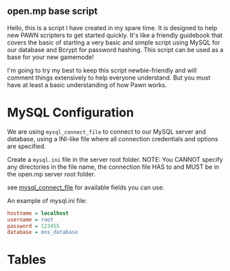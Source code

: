 ## open.mp base script
Hello, this is a script I have created in my spare time. It is designed to help new PAWN scripters to get started quickly.
It's like a friendly guidebook that covers the basic of starting a very basic and simple script using MySQL for our database and Bcrypt for password hashing. This script can be used as a base for your new gamemode!

I'm going to try my best to keep this script newbie-friendly and will comment things extensively to help everyone understand.
But you must have at least a basic understanding of how Pawn works.


# MySQL Configuration
We are using `mysql_connect_file` to connect to our MySQL server and database, using a INI-like file where all connection credentials and options are specified.

Create a `mysql.ini` file in the server root folder.
NOTE: You CANNOT specify any directories in the file name, the connection file HAS to and MUST be in the open.mp server root folder.


see [mysql_connect_file](https://github.com/pBlueG/SA-MP-MySQL/wiki#mysql_connect_file) for available fields you can use.

An example of mysql.ini file:
```ini
hostname = localhost
username = root
password = 123455
database = mns_database
```

# Tables

